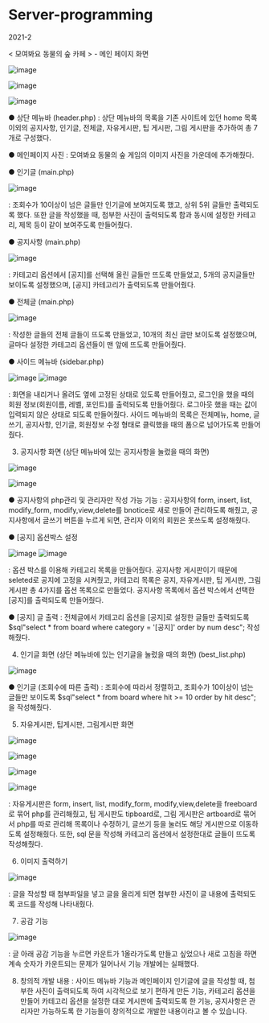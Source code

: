 # Server-programming
2021-2

< 모여봐요 동물의 숲 카페 > - 메인 페이지 화면 


![image](https://user-images.githubusercontent.com/92281453/231516635-84c296cf-11a5-42a1-9642-82a1d9e7bb3b.png)

![image](https://user-images.githubusercontent.com/92281453/231516612-9101f0a1-84ef-496c-a204-0ab3de273acb.png)

![image](https://user-images.githubusercontent.com/92281453/231516690-041e1459-b8a6-4b7b-822c-1f139974a0f7.png)


● 상단 메뉴바 (header.php)
:  상단 메뉴바의 목록을 기존 사이트에 있던 home 목록 이외의 공지사항, 인기글, 전체글, 자유게시판, 팁 게시판, 그림 게시판을 추가하여 총 7개로 구성했다. 

● 메인페이지 사진 
:  모여봐요 동물의 숲 게임의 이미지 사진을 가운데에 추가해줬다.


● 인기글 (main.php)

![image](https://user-images.githubusercontent.com/92281453/231516728-3ddb7c94-857f-4a7d-91cf-4965565ee2a0.png)


: 조회수가 10이상이 넘은 글들만 인기글에 보여지도록 했고, 상위 5위 글들만 출력되도록 했다. 또한 글을 작성했을 때, 첨부한 사진이 출력되도록 함과 동시에 설정한 카테고리, 제목 등이 같이 보여주도록 만들어줬다. 
 
● 공지사항 (main.php)

![image](https://user-images.githubusercontent.com/92281453/231516757-cded291d-8516-44cd-a385-62dac7c5857b.png)


: 카테고리 옵션에서 [공지]를 선택해 올린 글들만 뜨도록 만들었고, 5개의 공지글들만 보이도록 설정했으며, [공지] 카테고리가 출력되도록 만들어줬다. 


● 전체글  (main.php)

![image](https://user-images.githubusercontent.com/92281453/231516785-157a1428-de60-4666-a643-fec3e7567d44.png)


:  작성한 글들의 전체 글들이 뜨도록 만들었고, 10개의 최신 글만 보이도록 설정했으며, 글마다 설정한 카테고리 옵션들이 맨 앞에 뜨도록 만들어줬다. 

● 사이드 메뉴바 (sidebar.php) 

![image](https://user-images.githubusercontent.com/92281453/231516805-0c9935e5-1804-44a8-b5ff-af4dc6b9c741.png) ![image](https://user-images.githubusercontent.com/92281453/231516855-5e425d30-7bdd-40f1-b74f-69fefd4d4c4b.png)

 
: 화면을 내리거나 올려도 옆에 고정된 상태로 있도록 만들어줬고, 로그인을 했을 때의 회원 정보(회원이름, 레벨, 포인트)를 출력되도록 만들어줬다. 로그아웃 했을 때는 값이 입력되지 않은 상태로 되도록 만들어줬다. 사이드 메뉴바의 목록은 전체메뉴, home, 글쓰기, 공지사항, 인기글, 회원정보 수정 형태로 클릭했을 때의 폼으로 넘어가도록 만들어줬다. 


3. 공지사항 화면 (상단 메뉴바에 있는 공지사항을 눌렀을 때의 화면)

![image](https://user-images.githubusercontent.com/92281453/231516894-b88a7b50-ead4-49aa-97ed-2ef8026e38a8.png)

![image](https://user-images.githubusercontent.com/92281453/231516918-41ded395-e5be-48e5-8c78-5f294b1e3ec9.png)

● 공지사항의 php관리 및 관리자만 작성 가능 기능
: 공지사항의 form, insert, list, modify_form, modify,view,delete를 bnotice로 새로 만들어 관리하도록 해줬고, 공지사항에서 글쓰기 버튼을 누르게 되면, 관리자 이외의 회원은 못쓰도록 설정해줬다. 

● [공지] 옵션박스 설정 

![image](https://user-images.githubusercontent.com/92281453/231516932-a39dac3c-ff8c-4a64-8152-a95bc124db4f.png) ![image](https://user-images.githubusercontent.com/92281453/231516942-c33b3f2a-8632-4ebd-afe4-9e08e6aad9c1.png)


: 옵션 박스를 이용해 카테고리 목록을 만들어줬다. 공지사항 게시판이기 때문에 seleted로 공지에 고정을 시켜줬고, 카테고리 목록은 공지, 자유게시판, 팁 게시판, 그림 게시판 총 4가지를 옵션 목록으로 만들었다. 공지사항 목록에서 옵션 박스에서 선택한 [공지]를 출력되도록 만들어줬다. 

● [공지] 글 출력 
:  전체글에서 카테고리 옵션을 [공지]로 설정한 글들만 출력되도록 $sql"select * from board where category = '[공지]' order by num desc"; 작성해줬다. 

4. 인기글 화면 (상단 메뉴바에 있는 인기글을 눌렀을 때의 화면) (best_list.php) 

![image](https://user-images.githubusercontent.com/92281453/231516972-8e1cede9-a9df-4ce1-8c9c-a6a295d6eb63.png)


● 인기글 (조회수에 따른 출력)
: 조회수에 따라서 정렬하고, 조회수가 10이상이 넘는 글들만 보이도록 $sql"select * from board where hit >= 10 order by hit desc";을 작성해줬다. 




5. 자유게시판, 팁게시판, 그림게시판 화면 

![image](https://user-images.githubusercontent.com/92281453/231516996-433f1472-04f1-46dd-bb42-0d161c88e4d7.png)

![image](https://user-images.githubusercontent.com/92281453/231517013-48eb993c-77aa-49fd-9fc7-842543dfabed.png)

![image](https://user-images.githubusercontent.com/92281453/231517034-59275965-5fe5-41dc-8bd7-b1dee19a0e09.png)

![image](https://user-images.githubusercontent.com/92281453/231517058-e7c37192-1f36-4f26-8869-be114636a9de.png)

: 자유게시판은 form, insert, list, modify_form, modify,view,delete을 freeboard로 묶어 php를 관리해줬고, 팁 게시판도 tipboard로, 그림 게시판은 artboard로 묶어서 php를 따로 관리해 목록이나 수정하기, 글쓰기 등을 눌러도 해당 게시판으로 이동하도록 설정해줬다. 또한, sql 문을 작성해 카테고리 옵션에서 설정한대로 글들이 뜨도록 작성해줬다.  






6. 이미지 출력하기 

![image](https://user-images.githubusercontent.com/92281453/231517093-bd2aaa01-b0ea-4bf4-9f85-315e32472f33.png)

: 글을 작성할 때 첨부파일을 넣고 글을 올리게 되면 첨부한 사진이 글 내용에 출력되도록 코드를 작성해 나타내줬다. 

7. 공감 기능 

![image](https://user-images.githubusercontent.com/92281453/231517122-c2ef9f97-d02d-415b-892f-7ffa637f4148.png)


: 글 아래 공감 기능을 누르면 카운트가 1올라가도록 만들고 싶었으나 새로 고침을 하면 계속 숫자가 카운트되는 문제가 일어나서 기능 개발에는 실패했다. 

8. 창의적 개발 내용 
: 사이드 메뉴바 기능과 메인페이지 인기글에 글을 작성할 때, 첨부한 사진이 출력되도록 하여 시각적으로 보기 편하게 만든 기능, 카테고리 옵션을 만들어 카테고리 옵션을 설정한 대로 게시판에 출력되도록 한 기능, 공지사항은 관리자만 가능하도록 한 기능들이 창의적으로 개발한 내용이라고 볼 수 있습니다. 
